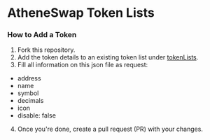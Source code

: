 # AtheneSwap Token Lists

### How to Add a Token

1. Fork this repository.
2. Add the token details to an existing token list under [tokenLists](src/constants/tokenlist).
3. Fill all information on this json file as request:

- address
- name
- symbol
- decimals
- icon
- disable: false

4. Once you're done, create a pull request (PR) with your changes.
